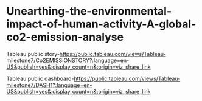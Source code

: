 # Unearthing-the-environmental-impact-of-human-activity-A-global-co2-emission-analyse

Tableau public story-https://public.tableau.com/views/Tableau-milestone7/Co2EMISSIONSTORY?:language=en-US&publish=yes&:display_count=n&:origin=viz_share_link

Tableau public dashboard-https://public.tableau.com/views/Tableau-milestone7/DASH1?:language=en-US&publish=yes&:display_count=n&:origin=viz_share_link
